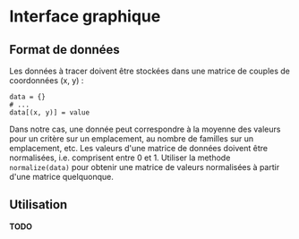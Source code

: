 # Interface graphique

## Format de données
Les données à tracer doivent être stockées dans une matrice de couples de coordonnées (x, y) :
```
data = {}
# ...
data[(x, y)] = value
```
Dans notre cas, une donnée peut correspondre à la moyenne des valeurs pour un critère sur un emplacement, au nombre de familles sur un emplacement, etc.
Les valeurs d'une matrice de données doivent être normalisées, i.e. comprisent entre 0 et 1. Utiliser la methode `normalize(data)` pour obtenir une matrice de valeurs normalisées à partir d'une matrice quelquonque.

## Utilisation
**TODO**
